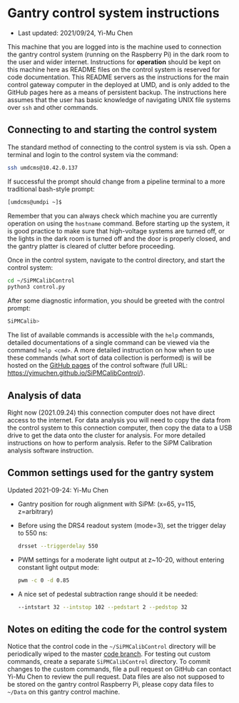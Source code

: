 # Gantry control system instructions

- Last updated: 2021/09/24, Yi-Mu Chen

This machine that you are logged into is the machine used to connection the
gantry control system (running on the Raspberry Pi) in the dark room to the user
and wider internet. Instructions for **operation** should be kept on this machine
here as README files on the control system is reserved for code documentation.
This README servers as the instructions for the main control gateway computer in
the deployed at UMD, and is only added to the GitHub pages here as a means of
persistent backup. The instructions here assumes that the user has basic
knowledge of navigating UNIX file systems over `ssh` and other commands.

## Connecting to and starting the control system

The standard method of connecting to the control system is via ssh. Open a
terminal and login to the control system via the command:

```bash
ssh umdcms@10.42.0.137
```

If successful the prompt should change from a pipeline terminal to a more
traditional bash-style prompt:

```bash
[umdcms@umdpi ~]$
```

Remember that you can always check which machine you are currently operation on
using the `hostname` command.  Before starting up the system, it is good practice
to make sure that high-voltage systems are turned off, or the lights in the dark
room is turned off and the door is properly closed, and the gantry platter is
cleared of clutter before proceeding.

Once in the control system, navigate to the control directory, and start the
control system:

```bash
cd ~/SiPMCalibControl
python3 control.py
```

After some diagnostic information, you should be greeted with the control prompt:

```bash
SiPMCalib>
```

The list of available commands is accessible with the `help` commands, detailed
documentations of a single command can be viewed via the command `help <cmd>`. A
more detailed instruction on how when to use these commands (what sort of data
collection is performed) is will be hosted on the [GitHub
pages](https://yimuchen.github.io/SiPMCalibControl/) of the control software
(full URL: https://yimuchen.github.io/SiPMCalibControl/).

## Analysis of data

Right now (2021.09.24) this connection computer does not have direct access to
the internet. For data analysis you will need to copy the data from the control
system to this connection computer, then copy the data to a USB drive to get the
data onto the cluster for analysis. For more detailed instructions on how to
perform analysis. Refer to the SiPM Calibration analysis software instruction.

## Common settings used for the gantry system

Updated 2021-09-24: Yi-Mu Chen

- Gantry position for rough alignment with SiPM: (x=65, y=115, z=arbitrary)
- Before using the DRS4 readout system (mode=3), set the trigger
  delay to 550 ns:
  ```bash
  drsset --triggerdelay 550
  ```

- PWM settings for a moderate light output at z~10-20, without entering
  constant light output mode:
  ```bash
  pwm -c 0 -d 0.85
  ```

- A nice set of pedestal subtraction range should it be needed:
  ```bash
  --intstart 32 --intstop 102 --pedstart 2 --pedstop 32
  ```

## Notes on editing the code for the control system

Notice that the control code in the `~/SiPMCalibControl` directory will be
periodically wiped to the master [code
branch](https://github.com/yimuchen/SiPMCalibControl). For testing out custom
commands, create a separate `SiPMCalibControl` directory. To commit changes to
the custom commands, file a pull request on GitHub can contact Yi-Mu Chen to
review the pull request. Data files are also not supposed to be stored on the
gantry control Raspberry Pi, please copy data files to `~/Data` on this gantry
control machine.
